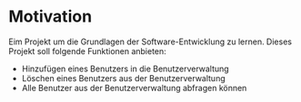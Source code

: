 # Motivation
Eim Projekt um die Grundlagen der Software-Entwicklung zu lernen.
Dieses Projekt soll folgende Funktionen anbieten: 
* Hinzufügen eines Benutzers in die Benutzerverwaltung
* Löschen eines Benutzers aus der Benutzerverwaltung
* Alle Benutzer aus der Benutzerverwaltung abfragen können